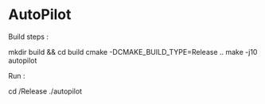 # AutoPilot

Build steps : 

mkdir build && cd build
cmake -DCMAKE_BUILD_TYPE=Release ..
make -j10 autopilot

Run : 

cd <arch>/Release
./autopilot
